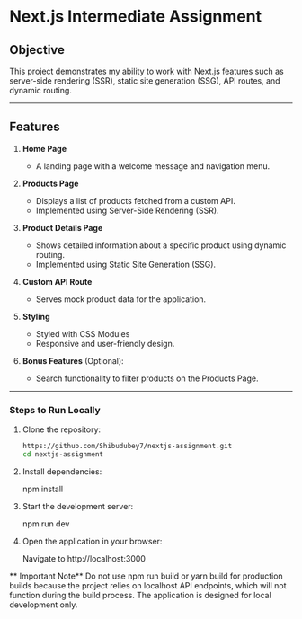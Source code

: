 # Next.js Intermediate Assignment

## Objective  
This project demonstrates my ability to work with Next.js features such as server-side rendering (SSR), static site generation (SSG), API routes, and dynamic routing.  

---

## Features  
1. **Home Page**  
   - A landing page with a welcome message and navigation menu.

2. **Products Page**  
   - Displays a list of products fetched from a custom API.  
   - Implemented using Server-Side Rendering (SSR).  

3. **Product Details Page**  
   - Shows detailed information about a specific product using dynamic routing.  
   - Implemented using Static Site Generation (SSG).  

4. **Custom API Route**  
   - Serves mock product data for the application.  

5. **Styling**  
   - Styled with CSS Modules 
   - Responsive and user-friendly design.  

6. **Bonus Features** (Optional):  
   - Search functionality to filter products on the Products Page.  
     

---


### Steps to Run Locally  

1. Clone the repository:  
   ```bash
   https://github.com/Shibudubey7/nextjs-assignment.git
   cd nextjs-assignment

2. Install dependencies:

     npm install

3. Start the development server:

   npm run dev
4. Open the application in your browser:

    Navigate to http://localhost:3000

 **  Important Note**
Do not use npm run build or yarn build for production builds because the project relies on localhost API endpoints, which will not function during the build process. The application is designed for local development only.
